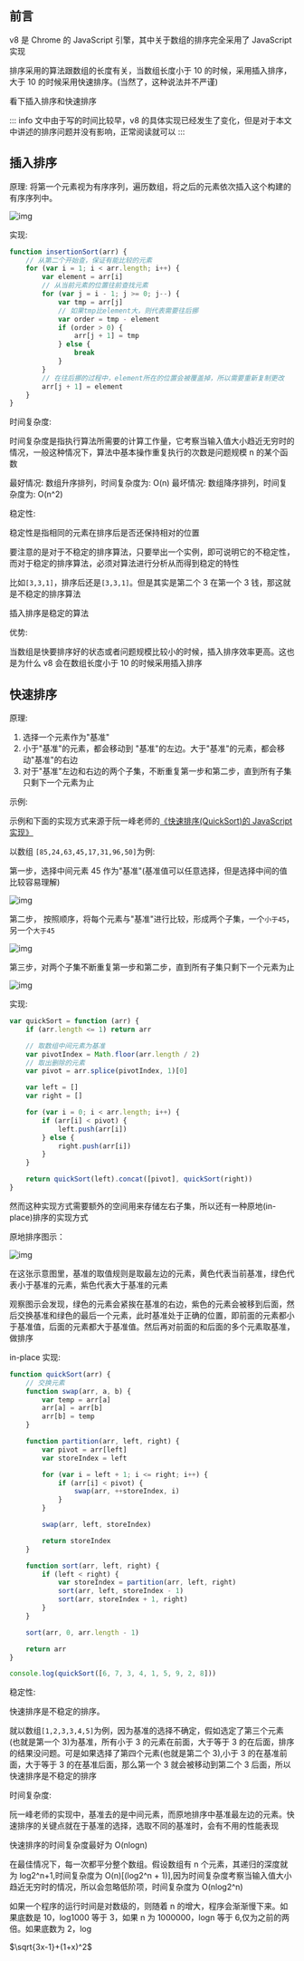 ## 前言

v8 是 Chrome 的 JavaScript 引擎，其中关于数组的排序完全采用了 JavaScript 实现

排序采用的算法跟数组的长度有关，当数组长度小于 10 的时候，采用插入排序，大于 10 的时候采用快速排序。(当然了，这种说法并不严谨)

看下插入排序和快速排序

::: info
文中由于写的时间比较早，v8 的具体实现已经发生了变化，但是对于本文中讲述的排序问题并没有影响，正常阅读就可以
:::

## 插入排序

原理: 将第一个元素视为有序序列，遍历数组，将之后的元素依次插入这个构建的有序序列中。

![img](../assets/insertionSort.gif)

实现:

```js
function insertionSort(arr) {
	// 从第二个开始查，保证有能比较的元素
	for (var i = 1; i < arr.length; i++) {
		var element = arr[i]
		// 从当前元素的位置往前查找元素
		for (var j = i - 1; j >= 0; j--) {
			var tmp = arr[j]
			// 如果tmp比element大，则代表需要往后挪
			var order = tmp - element
			if (order > 0) {
				arr[j + 1] = tmp
			} else {
				break
			}
		}
		// 在往后挪的过程中，element所在的位置会被覆盖掉，所以需要重新复制更改
		arr[j + 1] = element
	}
}
```

时间复杂度:

时间复杂度是指执行算法所需要的计算工作量，它考察当输入值大小趋近无穷时的情况，一般这种情况下，算法中基本操作重复执行的次数是问题规模 n 的某个函数

最好情况: 数组升序排列，时间复杂度为: O(n)
最坏情况: 数组降序排列，时间复杂度为: O(n^2)

稳定性:

稳定性是指相同的元素在排序后是否还保持相对的位置

要注意的是对于不稳定的排序算法，只要举出一个实例，即可说明它的不稳定性，而对于稳定的排序算法，必须对算法进行分析从而得到稳定的特性

比如`[3,3,1]`，排序后还是`[3,3,1]`。但是其实是第二个 3 在第一个 3 钱，那这就是不稳定的排序算法

插入排序是稳定的算法

优势:

当数组是快要排序好的状态或者问题规模比较小的时候，插入排序效率更高。这也是为什么 v8 会在数组长度小于 10 的时候采用插入排序

## 快速排序

原理:

1. 选择一个元素作为"基准"
2. 小于"基准"的元素，都会移动到 "基准"的左边。大于"基准"的元素，都会移动"基准"的右边
3. 对于"基准"左边和右边的两个子集，不断重复第一步和第二步，直到所有子集只剩下一个元素为止

示例:

示例和下面的实现方式来源于阮一峰老师的[《快速排序(QuickSort)的 JavaScript 实现》](http://www.ruanyifeng.com/blog/2011/04/quicksort_in_javascript.html)

以数组 `[85,24,63,45,17,31,96,50]`为例:

第一步，选择中间元素 45 作为"基准"(基准值可以任意选择，但是选择中间的值比较容易理解)

![img](../assets/quickSortStep1.png)

第二步， 按照顺序，将每个元素与"基准"进行比较，形成两个子集，一个`小于45`，另一个`大于45`

![img](../assets/quickSortStep2.png)

第三步，对两个子集不断重复第一步和第二步，直到所有子集只剩下一个元素为止

![img](../assets/quickSortStep3.png)

实现:

```js
var quickSort = function (arr) {
	if (arr.length <= 1) return arr

	// 取数组中间元素为基准
	var pivotIndex = Math.floor(arr.length / 2)
	// 取出删除的元素
	var pivot = arr.splice(pivotIndex, 1)[0]

	var left = []
	var right = []

	for (var i = 0; i < arr.length; i++) {
		if (arr[i] < pivot) {
			left.push(arr[i])
		} else {
			right.push(arr[i])
		}
	}

	return quickSort(left).concat([pivot], quickSort(right))
}
```

然而这种实现方式需要额外的空间用来存储左右子集，所以还有一种原地(in-place)排序的实现方式

原地排序图示：

![img](../assets/quickSort.gif)

在这张示意图里，基准的取值规则是取最左边的元素，黄色代表当前基准，绿色代表小于基准的元素，紫色代表大于基准的元素

观察图示会发现，绿色的元素会紧挨在基准的右边，紫色的元素会被移到后面，然后交换基准和绿色的最后一个元素，此时基准处于正确的位置，即前面的元素都小于基准值，后面的元素都大于基准值。然后再对前面的和后面的多个元素取基准，做排序

in-place 实现:

```js
function quickSort(arr) {
	// 交换元素
	function swap(arr, a, b) {
		var temp = arr[a]
		arr[a] = arr[b]
		arr[b] = temp
	}

	function partition(arr, left, right) {
		var pivot = arr[left]
		var storeIndex = left

		for (var i = left + 1; i <= right; i++) {
			if (arr[i] < pivot) {
				swap(arr, ++storeIndex, i)
			}
		}

		swap(arr, left, storeIndex)

		return storeIndex
	}

	function sort(arr, left, right) {
		if (left < right) {
			var storeIndex = partition(arr, left, right)
			sort(arr, left, storeIndex - 1)
			sort(arr, storeIndex + 1, right)
		}
	}

	sort(arr, 0, arr.length - 1)

	return arr
}

console.log(quickSort([6, 7, 3, 4, 1, 5, 9, 2, 8]))
```

稳定性:

快速排序是不稳定的排序。

就以数组`[1,2,3,3,4,5]`为例，因为基准的选择不确定，假如选定了第三个元素(也就是第一个 3)为基准，所有小于 3 的元素在前面，大于等于 3 的在后面，排序的结果没问题。可是如果选择了第四个元素(也就是第二个 3),小于 3 的在基准前面，大于等于 3 的在基准后面，那么第一个 3 就会被移动到第二个 3 后面，所以快速排序是不稳定的排序

时间复杂度:

阮一峰老师的实现中，基准去的是中间元素，而原地排序中基准最左边的元素。快速排序的关键点就在于基准的选择，选取不同的基准时，会有不用的性能表现

快速排序的时间复杂度最好为 O(nlogn)

在最佳情况下，每一次都平分整个数组。假设数组有 n 个元素，其递归的深度就为 log2^n+1,时间复杂度为 O(n)[(log2^n + 1)],因为时间复杂度考察当输入值大小趋近无穷时的情况，所以会忽略低阶项，时间复杂度为 O(nlog2^n)

如果一个程序的运行时间是对数级的，则随着 n 的增大，程序会渐渐慢下来。如果底数是 10，log1000 等于 3，如果 n 为 1000000，logn 等于 6,仅为之前的两倍。如果底数为 2，log

$\sqrt{3x-1}+(1+x)^2$
